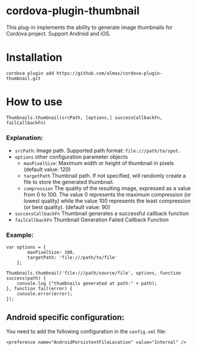 # cordova-plugin-thumbnail

This plug-in implements the ability to generate image thumbnails for Cordova project. Support Android and iOS.

# Installation

```
cordova plugin add https://github.com/almas/cordova-plugin-thumbnail.git
```

# How to use

`Thumbnails.thumbnail(srcPath, [options,] successCallbackFn, ​​failCallbackFn)`

### Explanation:

- `srcPath`: Image path. Supported path format: `file:///path/to/spot`.
- `options` other configuration parameter objects
  - `maxPixelSize`: Maximum width or height of thumbnail in pixels (default value: 120)
  - `targetPath` Thumbnail path. If not specified, will randomly create a file to store the generated thumbnail.
  - `compression` The quality of the resulting image, expressed as a value from 0 to 100. The value 0 represents the maximum compression (or lowest quality) while the value 100 represents the least compression (or best quality). (default value: 90)
- `successCallbackFn` Thumbnail generates a successful callback function
- `failCallbackFn` Thumbnail Generation Failed Callback Function

### Example:

```
var options = {
        maxPixelSize: 100,
        targetPath: 'file:///path/to/file'
    };

Thumbnails.thumbnail('file:///path/source/file', options, function success(path) {
    console.log ("thumbnails generated at path:" + path);
}, function fail(error) {
    console.error(error);
});
```

## Android specific configuration:

You need to add the following configuration in the `config.xml` file:

```
<preference name="AndroidPersistentFileLocation" value="Internal" />
```

